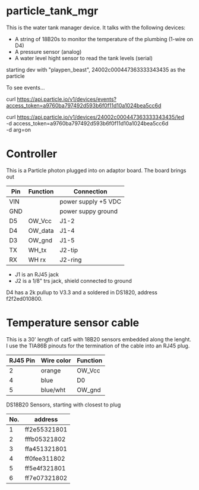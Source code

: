 # particle_tank_mgr

This is the water tank manager device. It talks with the following devices:
  * A string of 18B20s to monitor the temperature of the plumbing (1-wire on D4)
  * A pressure sensor (analog)
  * A water level hight sensor to read the tank levels (serial)


starting dev with "playpen_beast", 24002c000447363333343435 as the particle

To see events...

curl https://api.particle.io/v1/devices/events?access_token=a9760ba797492d593b6f0f11d10a1024bea5cc6d

curl https://api.particle.io/v1/devices/24002c000447363333343435/led \
  -d access_token=a9760ba797492d593b6f0f11d10a1024bea5cc6d \
  -d arg=on


# Controller
This is a Particle photon plugged into on adaptor board. The board brings out

Pin | Function | Connection
--- | -------- | ----------
VIN |          | power supply +5 VDC
GND |          | power suppy ground
D5  | OW_Vcc   | J1-2
D4  | OW_data  | J1-4
D3  | OW_gnd   | J1-5
TX  | WH_tx    | J2-tip
RX  | WH rx    | J2-ring

* J1 is an RJ45 jack
* J2 is a 1/8" trs jack, shield connected to ground

D4 has a 2k pullup to V3.3 and a soldered in DS1820, address
f2f2ed010800.

# Temperature sensor cable
This is a 30' length of cat5 with 18B20 sensors embedded along the
lenght. I use the TIA86B pinouts for the termination of the cable into
an RJ45 plug.

RJ45 Pin | Wire color | Function
----     | --------   | ----
2        | orange     | OW_Vcc
4        | blue       | D0
5        | blue/wht   | OW_gnd

DS18B20 Sensors, starting with closest to plug

No. | address
-- | ------------
1  | ff2e55321801
2  | fffb05321802
3  | ffa451321801
4  | ff0fee311802
5  | ff5e4f321801
6  | ff7e07321802

